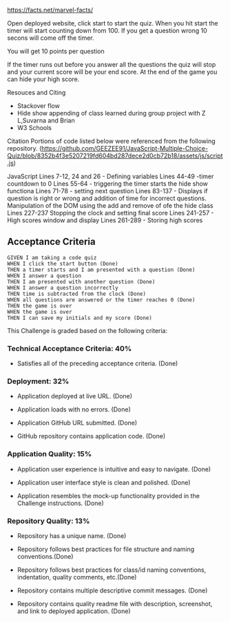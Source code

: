 <!--  Marvel facts provided by  -->

https://facts.net/marvel-facts/



<!-- Instructions -->

Open deployed website, click start to start the quiz. When you hit start the timer will start counting down from 100. If you get a question wrong 10 secons will come off the timer.

You will get 10 points per question

If the timer runs out before you answer all the questions the quiz will stop and your current score will be your end score. At the end of the game you can hide your high score.

<!-- Marvel Quiz Screen Shots -->


Resouces and Citing
- Stackover flow
- Hide show appending of class learned during group project with Z L,Suvarna and Brian
- W3 Schools

Citation 
Portions of code listed below were referenced from the following repository. (https://github.com/GEEZEE91/JavaScript-Multiple-Choice-Quiz/blob/8352b4f3e5207219fd604bd287dece2d0cb72b18/assets/js/script.js)

JavaScript
Lines 7-12, 24 and 26 - Defining variables
Lines 44-49 -timer countdown to 0
Lines 55-64 - triggering the timer starts the hide show functiona
Lines 71-78 - setting next question
Lines 83-137 - Displays if question is right or wrong and addition of time for incorrect questions. Manipulation of the DOM using the add and remove of ofe the hide class
Lines 227-237 Stopping the clock and setting final score
Lines 241-257 - High scores window and display
Lines 261-289 - Storing high scores








## Acceptance Criteria

```
GIVEN I am taking a code quiz
WHEN I click the start button (Done)
THEN a timer starts and I am presented with a question (Done)
WHEN I answer a question
THEN I am presented with another question (Done)
WHEN I answer a question incorrectly
THEN time is subtracted from the clock (Done)
WHEN all questions are answered or the timer reaches 0 (Done)
THEN the game is over
WHEN the game is over
THEN I can save my initials and my score (Done)
```

This Challenge is graded based on the following criteria: 

### Technical Acceptance Criteria: 40%

* Satisfies all of the preceding acceptance criteria. (Done)

### Deployment: 32%

* Application deployed at live URL. (Done)

* Application loads with no errors. (Done)

* Application GitHub URL submitted. (Done)

* GitHub repository contains application code. (Done)

### Application Quality: 15%

* Application user experience is intuitive and easy to navigate. (Done)

* Application user interface style is clean and polished. (Done)

* Application resembles the mock-up functionality provided in the Challenge instructions. (Done)

### Repository Quality: 13%

* Repository has a unique name. (Done)

* Repository follows best practices for file structure and naming conventions.(Done)

* Repository follows best practices for class/id naming conventions, indentation, quality comments, etc.(Done)

* Repository contains multiple descriptive commit messages. (Done)

* Repository contains quality readme file with description, screenshot, and link to deployed application. (Done)



